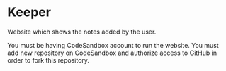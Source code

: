 # Keeper
Website which shows the notes added by the user.

You must be having CodeSandbox account to run the website. You must add new repository on CodeSandbox and authorize access to GitHub in order to fork this repository.
